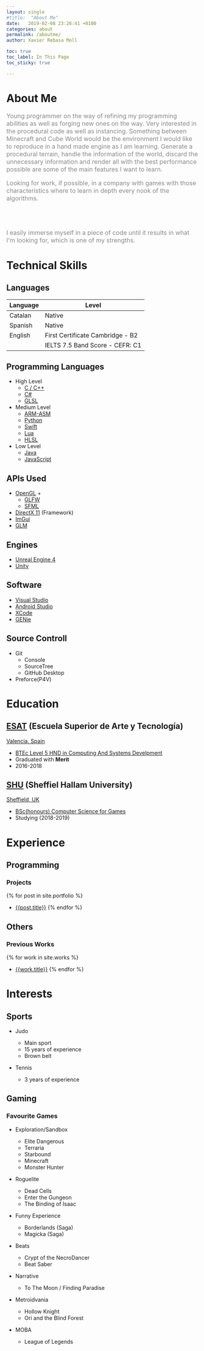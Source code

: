 ```yaml
---
layout: single
#title:  "About Me"
date:   2019-02-08 23:26:41 +0100
categories: about
permalink: /aboutme/
author: Xavier Rebasa Moll

toc: true
toc_label: In This Page
toc_sticky: true

---
```



# About Me
<font style="opacity: 0.5" size= "3">
Young programmer on the way of refining my programming abilities as well as forging new ones on the way. Very interested in the procedural code as well as instancing. Something between Minecraft and Cube World would be the environment I would like to reproduce in a hand made engine as I am learning. Generate a procedural terrain, handle the information of the world, discard the unnecessary information and render all with the best performance possible are some of the main features I want to learn.

<br>

Looking for work, if possible, in a company with games with those characteristics where to learn in depth every nook of the algorithms.

<br>
<br>

I easily immerse myself in a piece of code until it results in what I'm looking for, which is one of my strengths.
</font>
<br>
# Technical Skills

## Languages

| Language | Level|
|-------|--------|
| Catalan | Native |
| Spanish | Native |
| English | First Certificate Cambridge - B2 |
|  | IELTS 7.5 Band Score - CEFR: C1 |

## Programming Languages
- High Level
  - [C / C++](http://www.cplusplus.com/)
  - [C#](https://docs.microsoft.com/en-us/dotnet/csharp/programming-guide/)
  - [GLSL](https://www.khronos.org/opengl/wiki/Core_Language_(GLSL))
- Medium Level
  - [ARM-ASM](#!)
  - [Python](https://www.python.org/)
  - [Swift](https://developer.apple.com/swift/)
  - [Lua](https://www.lua.org/)
  - [HLSL](https://docs.microsoft.com/en-us/windows/desktop/direct3dhlsl/dx-graphics-hlsl)
- Low Level
  - [Java](https://www.java.com/en/)
  - [JavaScript](https://www.javascript.com/)

## APIs Used

- [OpenGL](https://www.opengl.org/) +
	- [GLFW](https://www.glfw.org/)
	- [SFML](https://www.sfml-dev.org)
- [DirectX 11](#!) (Framework)
- [ImGui](https://github.com/ocornut/imgui)
- [GLM](https://glm.g-truc.net/0.9.9/index.html)

## Engines
- [Unreal Engine 4](https://www.unrealengine.com/en-US/what-is-unreal-engine-4)
- [Unity](https://unity3d.com/)

## Software
- [Visual Studio](https://visualstudio.microsoft.com/)
- [Android Studio](#!)
- [XCode](#!)
- [GENie](https://github.com/bkaradzic/GENie)

## Source Controll
- Git
  - Console
  - SourceTree
  - GitHub Desktop
- Preforce(P4V)

# Education

## [ESAT](https://www.esat.es/) (Escuela Superior de Arte y Tecnología)
<a href="https://www.google.com/maps/place/ESAT+-+Escuela+Superior+de+Arte+y+Tecnolog%C3%ADa/@39.4778271,-0.3754507,17z/data=!3m1!4b1!4m5!3m4!1s0xd6048ad1c6e6aef:0x3f3bd8ce9722b1f3!8m2!3d39.477823!4d-0.373262"><i class= "fas fa-fw fa-map-marker-alt" aria-hidden="true"></i> Valencia, Spain</a>
- [BTEc Level 5 HND in Computing And Systems Develpment](https://www.esat.es/estudios/carreras/carrera-programacion-videojuegos/)
- Graduated with **Merit** 
- 2016-2018

## [SHU](https://www.shu.ac.uk/) (Sheffiel Hallam University)
<a href="https://www.google.com/maps/place/Sheffield+Hallam+University/@53.3782423,-1.4680749,17z/data=!3m1!4b1!4m5!3m4!1s0x487982831b2243e9:0x37add1086f57be4f!8m2!3d53.3782391!4d-1.4658862" ><i class= "fas fa-fw fa-map-marker-alt" aria-hidden="true"></i> Sheffield, UK</a>
- [BSc(honours) Computer Science for Games](https://www.shu.ac.uk/courses/computing/bsc-honours-computer-science-for-games/full-time/2019)
- Studying (2018-2019)


# Experience
## Programming

### Projects

  {% for post in site.portfolio %}
  - [{{post.title}}]({{post.url}})
  {% endfor %}

## Others

### Previous Works
  {% for work in site.works %}
  - [{{work.title}}]({{work.url}})
  {% endfor %}

# Interests

## Sports

- Judo
	- Main sport
	- 15 years of experience
	- Brown belt

- Tennis
	- 3 years of experience

## Gaming

### Favourite Games

- Exploration/Sandbox
  - Elite Dangerous
  - Terraria
  - Starbound
  - Minecraft
  - Monster Hunter

- Roguelite
  - Dead Cells
  - Enter the Gungeon
  - The Binding of Isaac

- Funny Experience
  - Borderlands (Saga)
  - Magicka (Saga)

- Beats
  - Crypt of the NecroDancer
  - Beat Saber

- Narrative
	- To The Moon / Finding Paradise

- Metroidvania
  - Hollow Knight
  - Ori and the Blind Forest

- MOBA
  - League of Legends
